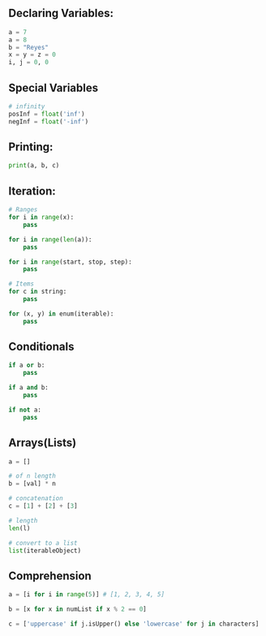 ## Declaring Variables:
```py
a = 7
a = 8
b = "Reyes"
x = y = z = 0
i, j = 0, 0
```

## Special Variables
```py
# infinity
posInf = float('inf')
negInf = float('-inf')
```

## Printing:
```py
print(a, b, c)
```

## Iteration:
```py
# Ranges
for i in range(x):
    pass

for i in range(len(a)):
    pass

for i in range(start, stop, step):
    pass

# Items
for c in string:
    pass

for (x, y) in enum(iterable):
    pass
```

## Conditionals
```py
if a or b:
    pass

if a and b:
    pass

if not a:
    pass
```

## Arrays(Lists)
```py
a = []

# of n length
b = [val] * n

# concatenation
c = [1] + [2] + [3]

# length
len(l)

# convert to a list
list(iterableObject)
```

## Comprehension
```py
a = [i for i in range(5)] # [1, 2, 3, 4, 5]

b = [x for x in numList if x % 2 == 0]

c = ['uppercase' if j.isUpper() else 'lowercase' for j in characters]
```